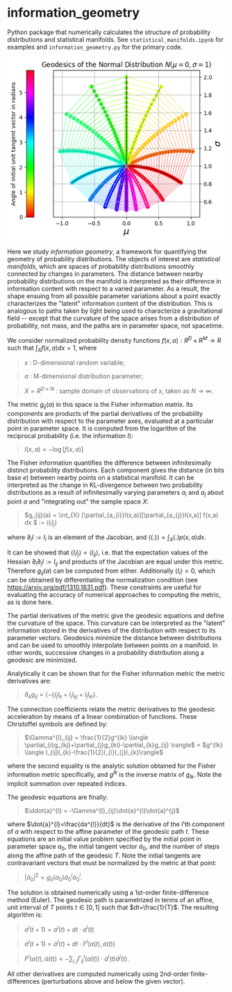 # information_geometry
Python package that numerically calculates the structure of probability distributions and statistical manifolds.
See `statistical_manifolds.ipynb` for examples and `information_geometry.py` for the primary code.

![image](https://github.com/Noeloikeau/information_geometry/blob/main/example.png)

Here we study *information geometry*, a framework for quantifying the geometry of probability distributions. The objects of interest are *statistical manifolds*, which are spaces of probability distributions smoothly connected by changes in parameters. The distance between nearby probability distributions on the manifold is interpreted as their difference in information content with respect to a varied parameter. As a result, the shape ensuing from all possible parameter variations about a point exactly characterizes the "latent" information content of the distribution. This is analogous to paths taken by light being used to characterize a gravitational field -- except that the curvature of the space arises from a distribution of probability, not mass, and the paths are in parameter space, not spacetime. 

We consider normalized probability density functions $f(x,a):R^D\times R^M\rightarrow R$ such that $\int_{X} f(x,a) dx = 1$, where

> $x$ : D-dimensional random variable;

> $a$ : M-dimensional distribution parameter;

> $X=R^{D \times N}$ : sample domain of observations of $x$, taken as $N\rightarrow \infty$. 

The metric $g_{ij}(a)$ in this space is the Fisher information matrix. Its components are products of the partial derivatives of the probability distribution with respect to the parameter axes, evaluated at a particular point in parameter space. It is computed from the logarithm of the reciprocal probability (i.e. the information $I$): 

> $I(x,a) = - \log[f(x,a)]$

The Fisher information quantifies the difference between infinitesimally distinct probability distributions. Each component gives the distance (in bits base $e$) between nearby points on a statistical manifold. It can be interpreted as the change in KL-divergence between two probability distributions as a result of infinitesimally varying parameters $a_{i}$ and $a_{j}$ about point $a$ and "integrating out" the sample space $X$:

> $g_{ij}(a) =  \int_{X} [\partial_{a_{i}}I(x,a)][\partial_{a_{j}}I(x,a)] f(x,a) dx $
>            := $\langle I_{i}I_{j} \rangle$

where $\partial_{i}I:=I_{i}$ is an element of the Jacobian, and $\langle (.) \rangle = \int_{X}(.)p(x,a)dx$.

It can be showed that $\langle I_{i}I_{j} \rangle = \langle I_{ij} \rangle$, i.e. that the expectation values of the Hessian $\partial_{i}\partial_{j}I:=I_{ij}$ and products of the Jacobian are equal under this metric. Therefore $g_{ij}(a)$ can be computed from either. Additionally $\langle I_{i} \rangle = 0$, which can be obtained by differentiating the normalization condition (see https://arxiv.org/pdf/1310.1831.pdf). These constraints are useful for evaluating the accuracy of numerical approaches to computing the metric, as is done here.

The partial derivatives of the metric give the geodesic equations and define the curvature of the space. This curvature can be interpreted as the "latent" information stored in the derivatives of the distribution with respect to its parameter vectors. Geodesics minimize the distance between distributions and can be used to smoothly interpolate between points on a manifold. In other words, successive changes in a probability distribution along a geodesic are minimized.

Analytically it can be shown that for the Fisher information metric the metric derivatives are:
> $\partial_{k}g_{ij} = \langle -I_{i}I_{j}I_{k}+I_{i}I_{kj}+I_{j}I_{ki}\rangle$. 

The connection coefficients relate the metric derivatives to the geodesic acceleration by means of a linear combination of functions. These Christoffel symbols are defined by:
> $\Gamma^{l}_{ij} = \frac{1}{2}g^{lk} \langle \partial_{i}g_{kj}+\partial_{j}g_{ki}-\partial_{k}g_{ij} \rangle$
>                  = $g^{lk} \langle I_{ij}I_{k}-\frac{1}{2}I_{i}I_{j}I_{k}\rangle$

where the second equality is the analytic solution obtained for the Fisher information metric specifically, and $g^{lk}$ is the inverse matrix of $g_{lk}$. Note the implicit summation over repeated indices.

The geodesic equations are finally:
>   $\ddot{a}^{l} = -\Gamma^{l}_{ij}\dot{a}^{i}\dot{a}^{j}$

where $\dot{a}^{l}=\frac{da^{l}}{dt}$ is the derivative of the $l$'th component of $a$ with respect to the affine parameter of the geodesic path $t$. These equations are an initial value problem specified by the initial point in parameter space $a_{0}$, the initial tangent vector $\dot{a}_{0}$, and the number of steps along the affine path of the geodesic $T$. Note the initial tangents are contravariant vectors that must be normalized by the metric at that point:

>   $|\dot{a}_{0}|^{2}=g_{ii}(a_{0})\dot{a}_{0}^{i}\dot{a}_{0}^{i}$. 

The solution is obtained numerically using a 1st-order finite-difference method (Euler). The geodesic path is parametrized in terms of an affine, unit interval of $T$ points $t\in[0,1]$ such that $dt=\frac{1}{T}$. The resulting algorithm is:

>   $a^{l}(t+1) = a^{l}(t) + dt \cdot \dot{a}^{l}(t)$

>   $\dot{a}^{l}(t+1) = \dot{a}^{l}(t) + dt \cdot F^{l}(a(t),\dot{a}(t))$

>   $F^{l}(a(t),\dot{a}(t))=  -\sum_{i,j}\Gamma^{l}_{ij}(a(t)) \cdot \dot{a}^{i}(t)\dot{a}^{j}(t)$.

All other derivatives are computed numerically using 2nd-order finite-differences (perturbations above and below the given vector). 
